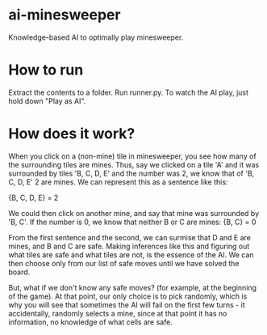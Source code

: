 # ai-minesweeper
Knowledge-based AI to optimally play minesweeper.

# How to run

Extract the contents to a folder. Run runner.py. To watch the AI play, just hold down "Play as AI".

# How does it work?

When you click on a (non-mine) tile in minesweeper, you see how many of the surrounding tiles are mines.
Thus, say we clicked on a tile 'A' and it was surrounded by tiles 'B, C, D, E' and the number was 2, we know that of 'B, C, D, E' 2 are mines. We can represent this as a sentence like this:

{B, C, D, E} = 2

We could then click on another mine, and say that mine was surrounded by 'B, C'. If the number is 0, we know that neither B or C are mines:
{B, C} = 0

From the first sentence and the second, we can surmise that D and E are mines, and B and C are safe. Making inferences like this and figuring out what tiles are safe and what tiles are not, is the
essence of the AI. We can then choose only from our list of safe moves until we have solved the board.

But, what if we don't know any safe moves? (for example, at the beginning of the game). At that point, our only choice is to pick randomly, which is why you will see that
sometimes the AI will fail on the first few turns - it accidentally, randomly selects a mine, since at that point it has no information, no knowledge of what cells are safe.
